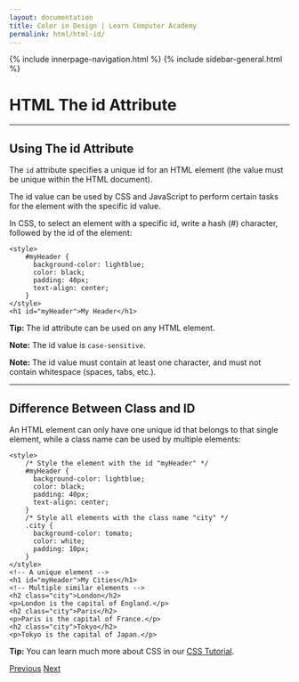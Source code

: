 ```yaml
---
layout: documentation
title: Color in Design | Learn Computer Academy
permalink: html/html-id/
---
```

<div class="loader">
{% include innerpage-navigation.html %}
{% include sidebar-general.html %}
            <div class="page-content">
                <div class="content-wrapper">
                    <div class="row">
                        <div class="col-md-9 content">
                            <!-- Your content goes started here -->
                            <div class="doc-content">
                                <h1>HTML The id Attribute</h1>
                                <hr>
                                <h2>Using The id Attribute</h2>
                                <p>The <code>id</code> attribute specifies a unique id for an HTML element (the value must be unique within the HTML document).</p>
                                <p>The id value can be used by CSS and JavaScript to perform certain tasks for the element with the specific id value.</p>
                                <p>In CSS, to select an element with a specific id, write a hash (#) character, followed by the id of the element:</p>
                                <pre class="snippet"><code class="html">&lt;style>
    #myHeader {
      background-color: lightblue;
      color: black;
      padding: 40px;
      text-align: center;
    } 
&lt;/style>
&lt;h1 id="myHeader">My Header&lt;/h1></code></pre>
                                <p><b>Tip:</b> The id attribute can be used on any HTML element.</p>
                                <p><b>Note:</b> The id value is <code>case-sensitive</code>.</p>
                                <p><b>Note:</b> The id value must contain at least one character, and must not contain whitespace (spaces, tabs, etc.).</p>
                                <hr>
                                <h2>Difference Between Class and ID</h2>
                                <p>An HTML element can only have one unique id that belongs to that single element, while a class name can be used by multiple elements:</p>
                                <pre class="snippet"><code class="html">&lt;style>
    /* Style the element with the id "myHeader" */
    #myHeader {
      background-color: lightblue;
      color: black;
      padding: 40px;
      text-align: center;
    }
    /* Style all elements with the class name "city" */
    .city {
      background-color: tomato;
      color: white;
      padding: 10px;
    } 
&lt;/style>
&lt;!-- A unique element -->
&lt;h1 id="myHeader">My Cities&lt;/h1>
&lt;!-- Multiple similar elements -->
&lt;h2 class="city">London&lt;/h2>
&lt;p>London is the capital of England.&lt;/p>
&lt;h2 class="city">Paris&lt;/h2>
&lt;p>Paris is the capital of France.&lt;/p>
&lt;h2 class="city">Tokyo&lt;/h2>
&lt;p>Tokyo is the capital of Japan.&lt;/p></code></pre>
                                <p><b>Tip:</b> You can learn much more about CSS in our <a href="css_intro.php" target="_blank">CSS Tutorial</a>.</p>
                            </div>
                            <!-- /.Your content goes ends here -->
                            <div class="footer-btn d-flex justify-content-between">
                                <a href="html-classes" class="btn"><i class="fas fa-arrow-circle-left"></i>Previous</a>
                                <a href="html-iframes" class="btn">Next<i class="fas fa-arrow-circle-right"></i></a>
                            </div>
                            <!-- /.End of footer button -->
                        </div>
                        <!-- Right Sidebar Start-->
                        <?php include '../includes/right-sidebar-innerpage.php'; ?>
                        <!-- Right-Sidebar End -->
                    </div>
                </div>
